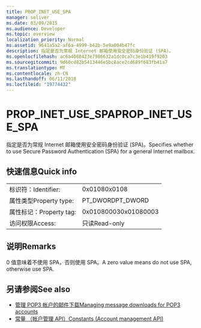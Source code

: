 ```yaml
---
title: PROP_INET_USE_SPA
manager: soliver
ms.date: 03/09/2015
ms.audience: Developer
ms.topic: overview
localization_priority: Normal
ms.assetid: 9641a5a2-af6a-4999-b42b-5e9a004b47fc
description: 指定是否为常规 Internet 邮箱使用安全密码身份验证 (SPA)。
ms.openlocfilehash: ac6a4088423e7986632a1dc0ca7c3e1b419f9203
ms.sourcegitcommit: 9d60cd82b5413446e5bc8ace2cd689f683fb41a7
ms.translationtype: MT
ms.contentlocale: zh-CN
ms.lasthandoff: 06/11/2018
ms.locfileid: "19774432"
---
```

# <a name="propinetusespa"></a><span data-ttu-id="15c28-103">PROP_INET_USE_SPA</span><span class="sxs-lookup"><span data-stu-id="15c28-103">PROP_INET_USE_SPA</span></span>

<span data-ttu-id="15c28-104">指定是否为常规 Internet 邮箱使用安全密码身份验证 (SPA)。</span><span class="sxs-lookup"><span data-stu-id="15c28-104">Specifies whether to use Secure Password Authentication (SPA) for a general Internet mailbox.</span></span>
  
## <a name="quick-info"></a><span data-ttu-id="15c28-105">快速信息</span><span class="sxs-lookup"><span data-stu-id="15c28-105">Quick info</span></span>

|||
|:-----|:-----|
|<span data-ttu-id="15c28-106">标识符：</span><span class="sxs-lookup"><span data-stu-id="15c28-106">Identifier:</span></span>  <br/> |<span data-ttu-id="15c28-107">0x0108</span><span class="sxs-lookup"><span data-stu-id="15c28-107">0x0108</span></span>  <br/> |
|<span data-ttu-id="15c28-108">属性类型</span><span class="sxs-lookup"><span data-stu-id="15c28-108">Property type:</span></span>  <br/> |<span data-ttu-id="15c28-109">PT_DWORD</span><span class="sxs-lookup"><span data-stu-id="15c28-109">PT_DWORD</span></span>  <br/> |
|<span data-ttu-id="15c28-110">属性标记：</span><span class="sxs-lookup"><span data-stu-id="15c28-110">Property tag:</span></span>  <br/> |<span data-ttu-id="15c28-111">0x01080003</span><span class="sxs-lookup"><span data-stu-id="15c28-111">0x01080003</span></span>  <br/> |
|<span data-ttu-id="15c28-112">访问权限</span><span class="sxs-lookup"><span data-stu-id="15c28-112">Access:</span></span>  <br/> |<span data-ttu-id="15c28-113">只读</span><span class="sxs-lookup"><span data-stu-id="15c28-113">Read-only</span></span>  <br/> |
   
## <a name="remarks"></a><span data-ttu-id="15c28-114">说明</span><span class="sxs-lookup"><span data-stu-id="15c28-114">Remarks</span></span>

<span data-ttu-id="15c28-115">0 值意味着不使用 SPA，否则使用 SPA。</span><span class="sxs-lookup"><span data-stu-id="15c28-115">A zero value means do not use SPA, otherwise use SPA.</span></span>
  
## <a name="see-also"></a><span data-ttu-id="15c28-116">另请参阅</span><span class="sxs-lookup"><span data-stu-id="15c28-116">See also</span></span>

- [<span data-ttu-id="15c28-117">管理 POP3 帐户的邮件下载</span><span class="sxs-lookup"><span data-stu-id="15c28-117">Managing message downloads for POP3 accounts</span></span>](managing-message-downloads-for-pop3-accounts.md) 
- [<span data-ttu-id="15c28-118">常量 （帐户管理 API）</span><span class="sxs-lookup"><span data-stu-id="15c28-118">Constants (Account management API)</span></span>](constants-account-management-api.md)

